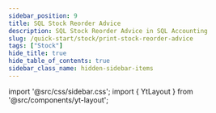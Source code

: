 ```yaml
---
sidebar_position: 9
title: SQL Stock Reorder Advice
description: SQL Stock Reorder Advice in SQL Accounting
slug: /quick-start/stock/print-stock-reorder-advice
tags: ["Stock"]
hide_title: true
hide_table_of_contents: true
sidebar_class_name: hidden-sidebar-items
---
```


import '@src/css/sidebar.css';
import { YtLayout } from '@src/components/yt-layout';

<YtLayout
    videoId="vZg1Qrj4hro"
/>